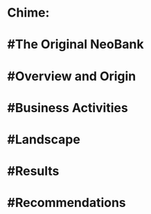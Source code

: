 # Chime:
# #The Original NeoBank
# #**Overview and Origin**

# #**Business Activities**

# #**Landscape**

# #**Results**

# #**Recommendations**
